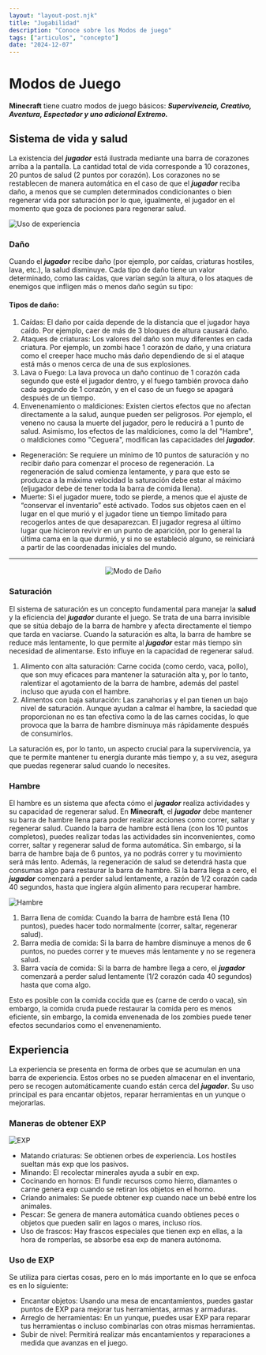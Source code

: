 ```yaml
---
layout: "layout-post.njk"
title: "Jugabilidad"
description: "Conoce sobre los Modos de juego"
tags: ["articulos", "concepto"]
date: "2024-12-07"
---
```


# Modos de Juego

**Minecraft** tiene cuatro modos de juego básicos: ***Supervivencia, Creativo, Aventura, Espectador y uno adicional Extremo.***

## Sistema de vida y salud

La existencia del ***jugador*** está ilustrada mediante una barra de corazones arriba a la pantalla. La cantidad total de vida corresponde a 10 corazones, 20 puntos de salud (2 puntos por corazón). Los corazones no se restablecen de manera automática en el caso de que el ***jugador*** reciba daño, a menos que se cumplen determinados condicionantes o bien regenerar vida por saturación por lo que, igualmente, el jugador en el momento que goza de pociones para regenerar salud. 

<img src="https://www.minecraft.net/content/dam/minecraftnet/games/minecraft/screenshots/Health_header.jpg" alt="Uso de experiencia">

### Daño

Cuando el ***jugador*** recibe daño (por ejemplo, por caídas, criaturas hostiles, lava, etc.), la salud disminuye. Cada tipo de daño tiene un valor determinado, como las caídas, que varían según la altura, o los ataques de enemigos que infligen más o menos daño según su tipo:

#### Tipos de daño:
1. Caídas: El daño por caída depende de la distancia que el jugador haya caído. Por ejemplo, caer de más de 3 bloques de altura causará daño.
2. Ataques de criaturas: Los valores del daño son muy diferentes en cada criatura. Por ejemplo, un zombi hace 1 corazón de daño, y una criatura como el creeper hace mucho más daño dependiendo de si el ataque está más o menos cerca de una de sus explosiones.
3. Lava o Fuego: La lava provoca un daño continuo de 1 corazón cada segundo que esté el jugador dentro, y el fuego también provoca daño cada segundo de 1 corazón, y en el caso de un fuego se apagará después de un tiempo. 
4. Envenenamiento o maldiciones: Existen ciertos efectos que no afectan directamente a la salud, aunque pueden ser peligrosos. Por ejemplo, el veneno no causa la muerte del jugador, pero le reducirá a 1 punto de salud. Asimismo, los efectos de las maldiciones, como la del "Hambre", o maldiciones como "Ceguera", modifican las capacidades del ***jugador***. 
- Regeneración: Se requiere un mínimo de 10 puntos de saturación y no recibir daño para comenzar el proceso de regeneración. La regeneración de salud comienza lentamente, y para que esto se produzca a la máxima velocidad la saturación debe estar al máximo (eljugador debe de tener toda la barra de comida llena).
- Muerte: Si el jugador muere, todo se pierde, a menos que el ajuste de “conservar el inventario” esté activado. Todos sus objetos caen en el lugar en el que murió y el jugador tiene un tiempo limitado para recogerlos antes de que desaparezcan. El jugador regresa al último lugar que hicieron revivir en un punto de aparición, por lo general la última cama en la que durmió, y si no se estableció alguno, se reiniciará a partir de las coordenadas iniciales del mundo.

<hr>

<div style="text-align: center; margin: 1rem 0;">
  <img src="https://c.tenor.com/nSladT1BTMkAAAAd/tenor.gif" alt="Modo de Daño">
</div>

### Saturación

El sistema de saturación es un concepto fundamental para manejar la **salud** y la eficiencia del ***jugador*** durante el juego. Se trata de una barra invisible que se sitúa debajo de la barra de hambre y afecta directamente el tiempo que tarda en vaciarse. Cuando la saturación es alta, la barra de hambre se reduce más lentamente, lo que permite al ***jugador*** estar más tiempo sin necesidad de alimentarse. Esto influye en la capacidad de regenerar salud.

1. Alimento con alta saturación: Carne cocida (como cerdo, vaca, pollo), que son muy eficaces para mantener la saturación alta y, por lo tanto, ralentizar el agotamiento de la barra de hambre, además del pastel incluso que ayuda con el hambre.
2. Alimentos con baja saturación: Las zanahorias y el pan tienen un bajo nivel de saturación. Aunque ayudan a calmar el hambre, la saciedad que proporcionan no es tan efectiva como la de las carnes cocidas, lo que provoca que la barra de hambre disminuya más rápidamente después de consumirlos.

La saturación es, por lo tanto, un aspecto crucial para la supervivencia, ya que te permite mantener tu energía durante más tiempo y, a su vez, asegura que puedas regenerar salud cuando lo necesites.

### Hambre

El hambre es un sistema que afecta cómo el ***jugador*** realiza actividades y su capacidad de regenerar salud. En **Minecraft**, el ***jugador*** debe mantener su barra de hambre llena para poder realizar acciones como correr, saltar y regenerar salud. Cuando la barra de hambre está llena (con los 10 puntos completos), puedes realizar todas las actividades sin inconvenientes, como correr, saltar y regenerar salud de forma automática. Sin embargo, si la barra de hambre baja de 6 puntos, ya no podrás correr y tu movimiento será más lento. Además, la regeneración de salud se detendrá hasta que consumas algo para restaurar la barra de hambre. Si la barra llega a cero, el ***jugador*** comenzará a perder salud lentamente, a razón de 1/2 corazón cada 40 segundos, hasta que ingiera algún alimento para recuperar hambre.

<img src="https://www.minecraft.net/content/dam/minecraftnet/games/minecraft/screenshots/Health_Hunger.jpg" alt="Hambre">


1. Barra llena de comida: Cuando la barra de hambre está llena (10 puntos), puedes hacer todo normalmente (correr, saltar, regenerar salud).
2. Barra media de comida: Si la barra de hambre disminuye a menos de 6 puntos, no puedes correr y te mueves más lentamente y no se regenera salud.
3. Barra vacía de comida: Si la barra de hambre llega a cero, el ***jugador*** comenzará a perder salud lentamente (1/2 corazón cada 40 segundos) hasta que coma algo.

Esto es posible con la comida cocida que es (carne de cerdo o vaca), sin embargo, la comida cruda puede restaurar la comida pero es menos eficiente, sin embargo, la comida envenenada de los zombies puede tener efectos secundarios como el envenenamiento.

## Experiencia

La experiencia se presenta en forma de orbes que se acumulan en una barra de experiencia. Estos orbes no se pueden almacenar en el inventario, pero se recogen automáticamente cuando están cerca del ***jugador***. Su uso principal es para encantar objetos, reparar herramientas en un yunque o mejorarlas.

### Maneras de obtener EXP

<img src="https://staticg.sportskeeda.com/editor/2022/01/435b0-16427072604481-1920.jpg" alt="EXP">

- Matando criaturas: Se obtienen orbes de experiencia. Los hostiles sueltan más exp que los pasivos.
- Minando: El recolectar minerales ayuda a subir en exp.
- Cocinando en hornos: El fundir recursos como hierro, diamantes o carne genera exp cuando se retiran los objetos en el horno.
- Criando animales: Se puede obtener exp cuando nace un bebé entre los animales.
- Pescar: Se genera de manera automática cuando obtienes peces o objetos que pueden salir en lagos o mares, incluso ríos.
- Uso de frascos: Hay frascos especiales que tienen exp en ellas, a la hora de romperlas, se absorbe esa exp de manera autónoma.

### Uso de EXP

Se utiliza para ciertas cosas, pero en lo más importante en lo que se enfoca es en lo siguiente:
* Encantar objetos: Usando una mesa de encantamientos, puedes gastar puntos de EXP para mejorar tus herramientas, armas y armaduras.
* Arreglo de herramientas: En un yunque, puedes usar EXP para reparar tus herramientas o incluso combinarlas con otras mismas herramientas.
* Subir de nivel: Permitirá realizar más encantamientos y reparaciones a medida que avanzas en el juego.